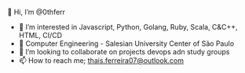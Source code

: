  👋 Hi, I’m @0thferr
- 👀 I’m interested in Javascript, Python, Golang, Ruby, Scala, C&C++, HTML, CI/CD
- 🌱 Computer Engineering - Salesian University Center of São Paulo
- 💞️ I’m looking to collaborate on projects devops adn study groups
- 📫 How to reach me; thais.ferreira07@outlook.com

<!---
0thferr/0thferr is a ✨ special ✨ repository because its `README.md` (this file) appears on your GitHub profile.
You can click the Preview link to take a look at your changes.
--->
